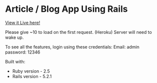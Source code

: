 # Article / Blog App Using Rails

[View it Live here!](https://husseyblogapp.herokuapp.com/)

Please give ~10 to load on the first request.
(Heroku) Server will need to wake up.

To see all the features, login using these credentials:
Email: admin
password: 12346

Built with:

- Ruby version - 2.5
- Rails version - 5.2.1
